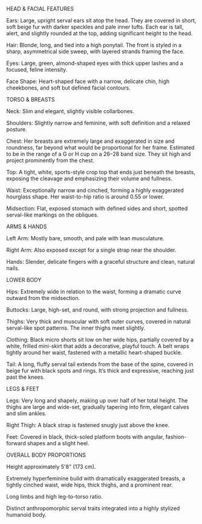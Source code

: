 HEAD & FACIAL FEATURES

Ears: Large, upright serval ears sit atop the head. They are covered in short, soft beige fur with darker speckles and pale inner tufts. Each ear is tall, alert, and slightly rounded at the top, adding significant height to the head.

Hair: Blonde, long, and tied into a high ponytail. The front is styled in a sharp, asymmetrical side sweep, with layered strands framing the face.

Eyes: Large, green, almond-shaped eyes with thick upper lashes and a focused, feline intensity.

Face Shape: Heart-shaped face with a narrow, delicate chin, high cheekbones, and soft but defined facial contours.


TORSO & BREASTS

Neck: Slim and elegant, slightly visible collarbones.

Shoulders: Slightly narrow and feminine, with soft definition and a relaxed posture.

Chest: Her breasts are extremely large and exaggerated in size and roundness, far beyond what would be proportional for her frame. Estimated to be in the range of a G or H cup on a 26–28 band size. They sit high and project prominently from the chest.

Top: A tight, white, sports-style crop top that ends just beneath the breasts, exposing the cleavage and emphasizing their volume and fullness.

Waist: Exceptionally narrow and cinched, forming a highly exaggerated hourglass shape. Her waist-to-hip ratio is around 0.55 or lower.

Midsection: Flat, exposed stomach with defined sides and short, spotted serval-like markings on the obliques.


ARMS & HANDS

Left Arm: Mostly bare, smooth, and pale with lean musculature.

Right Arm: Also exposed except for a single strap near the shoulder.

Hands: Slender, delicate fingers with a graceful structure and clean, natural nails.


LOWER BODY

Hips: Extremely wide in relation to the waist, forming a dramatic curve outward from the midsection.

Buttocks: Large, high-set, and round, with strong projection and fullness.

Thighs: Very thick and muscular with soft outer curves, covered in natural serval-like spot patterns. The inner thighs meet slightly.

Clothing: Black micro shorts sit low on her wide hips, partially covered by a white, frilled mini-skirt that adds a decorative, playful touch. A belt wraps tightly around her waist, fastened with a metallic heart-shaped buckle.

Tail: A long, fluffy serval tail extends from the base of the spine, covered in beige fur with black spots and rings. It’s thick and expressive, reaching just past the knees.


LEGS & FEET

Legs: Very long and shapely, making up over half of her total height. The thighs are large and wide-set, gradually tapering into firm, elegant calves and slim ankles.

Right Thigh: A black strap is fastened snugly just above the knee.

Feet: Covered in black, thick-soled platform boots with angular, fashion-forward shapes and a slight heel.


OVERALL BODY PROPORTIONS

Height approximately 5'8" (173 cm).

Extremely hyperfeminine build with dramatically exaggerated breasts, a tightly cinched waist, wide hips, thick thighs, and a prominent rear.

Long limbs and high leg-to-torso ratio.

Distinct anthropomorphic serval traits integrated into a highly stylized humanoid body.


